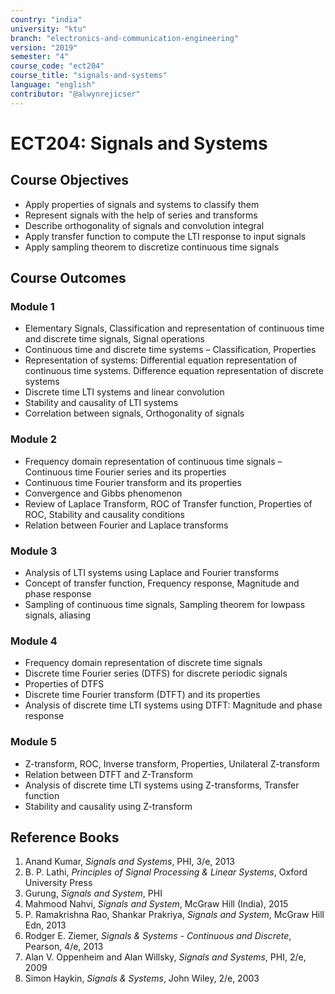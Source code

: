 ```yaml
---
country: "india"
university: "ktu"
branch: "electronics-and-communication-engineering"
version: "2019"
semester: "4"
course_code: "ect204"
course_title: "signals-and-systems"
language: "english"
contributor: "@alwynrejicser"
---
```


# ECT204: Signals and Systems

## Course Objectives

- Apply properties of signals and systems to classify them  
- Represent signals with the help of series and transforms  
- Describe orthogonality of signals and convolution integral  
- Apply transfer function to compute the LTI response to input signals  
- Apply sampling theorem to discretize continuous time signals  

## Course Outcomes

### Module 1

- Elementary Signals, Classification and representation of continuous time and discrete time signals, Signal operations  
- Continuous time and discrete time systems – Classification, Properties  
- Representation of systems: Differential equation representation of continuous time systems. Difference equation representation of discrete systems  
- Discrete time LTI systems and linear convolution  
- Stability and causality of LTI systems  
- Correlation between signals, Orthogonality of signals  

### Module 2

- Frequency domain representation of continuous time signals – Continuous time Fourier series and its properties  
- Continuous time Fourier transform and its properties  
- Convergence and Gibbs phenomenon  
- Review of Laplace Transform, ROC of Transfer function, Properties of ROC, Stability and causality conditions  
- Relation between Fourier and Laplace transforms  

### Module 3

- Analysis of LTI systems using Laplace and Fourier transforms  
- Concept of transfer function, Frequency response, Magnitude and phase response  
- Sampling of continuous time signals, Sampling theorem for lowpass signals, aliasing  

### Module 4

- Frequency domain representation of discrete time signals  
- Discrete time Fourier series (DTFS) for discrete periodic signals  
- Properties of DTFS  
- Discrete time Fourier transform (DTFT) and its properties  
- Analysis of discrete time LTI systems using DTFT: Magnitude and phase response  

### Module 5

- Z-transform, ROC, Inverse transform, Properties, Unilateral Z-transform  
- Relation between DTFT and Z-Transform  
- Analysis of discrete time LTI systems using Z-transforms, Transfer function  
- Stability and causality using Z-transform  

## Reference Books

1. Anand Kumar, *Signals and Systems*, PHI, 3/e, 2013  
2. B. P. Lathi, *Principles of Signal Processing & Linear Systems*, Oxford University Press  
3. Gurung, *Signals and System*, PHI  
4. Mahmood Nahvi, *Signals and System*, McGraw Hill (India), 2015  
5. P. Ramakrishna Rao, Shankar Prakriya, *Signals and System*, McGraw Hill Edn, 2013  
6. Rodger E. Ziemer, *Signals & Systems - Continuous and Discrete*, Pearson, 4/e, 2013  
7. Alan V. Oppenheim and Alan Willsky, *Signals and Systems*, PHI, 2/e, 2009  
8. Simon Haykin, *Signals & Systems*, John Wiley, 2/e, 2003  
